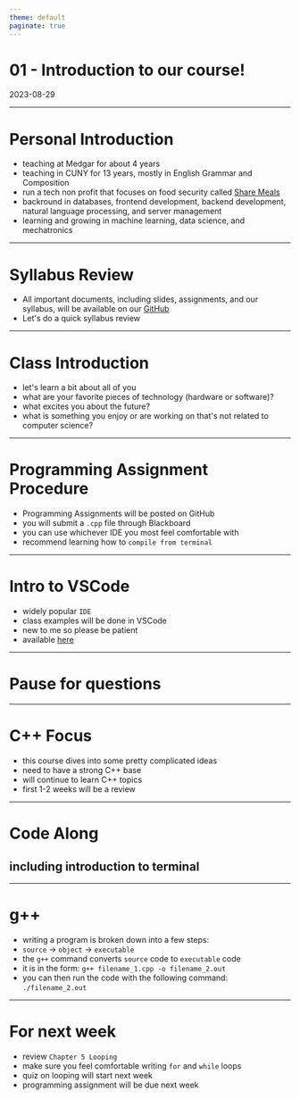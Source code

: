 ```yaml
---
theme: default
paginate: true
---
```


# 01 - Introduction to our course!
2023-08-29

---

# Personal Introduction

- teaching at Medgar for about 4 years
- teaching in CUNY for 13 years, mostly in English Grammar and Composition
- run a tech non profit that focuses on food security called [Share Meals](sharemeals.org)
- backround in databases, frontend development, backend development, natural language processing, and server management
- learning and growing in machine learning, data science, and mechatronics

---

# Syllabus Review

- All important documents, including slides, assignments, and our syllabus, will be available on our [GitHub](https://github.com/jonathan-chin/mec-cs)
- Let's do a quick syllabus review

---

# Class Introduction

- let's learn a bit about all of you
- what are your favorite pieces of technology (hardware or software)?
- what excites you about the future?
- what is something you enjoy or are working on that's not related to computer science?

---

# Programming Assignment Procedure

- Programming Assignments will be posted on GitHub
- you will submit a `.cpp` file through Blackboard
- you can use whichever IDE you most feel comfortable with
- recommend learning how to `compile from terminal`

---

# Intro to VSCode

- widely popular `IDE`
- class examples will be done in VSCode
- new to me so please be patient
- available [here](https://code.visualstudio.com/)

---

# Pause for questions

---

# C++ Focus

- this course dives into some pretty complicated ideas
- need to have a strong C++ base
- will continue to learn C++ topics
- first 1-2 weeks will be a review

---

# Code Along
## including introduction to terminal

---

# g++

- writing a program is broken down into a few steps:
- `source` -> `object` -> `executable`
- the `g++` command converts `source` code to `executable` code
- it is in the form: `g++ filename_1.cpp -o filename_2.out`
- you can then run the code with the following command: `./filename_2.out`


---

# For next week

- review `Chapter 5 Looping`
- make sure you feel comfortable writing `for` and `while` loops
- quiz on looping will start next week
- programming assignment will be due next week
